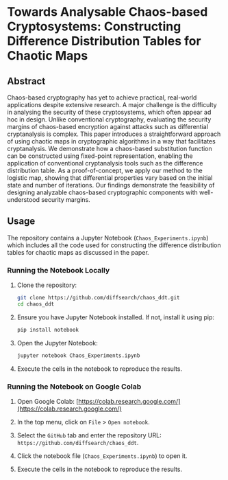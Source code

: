 # Towards Analysable Chaos-based Cryptosystems: Constructing Difference Distribution Tables for Chaotic Maps

<!--[![DOI](https://zenodo.org/badge/DOI/10.XXXX/zenodo.XXXXXX.svg)](https://doi.org/10.XXXX/zenodo.XXXXXX) 
[![License: MIT](https://img.shields.io/badge/License-MIT-yellow.svg)](https://opensource.org/licenses/MIT) -->

## Abstract

Chaos-based cryptography has yet to achieve practical, real-world applications despite extensive research. A major challenge is the difficulty in analysing the security of these cryptosystems, which often appear ad hoc in design. Unlike conventional cryptography, evaluating the security margins of chaos-based encryption against attacks such as differential cryptanalysis is complex. This paper introduces a straightforward approach of using chaotic maps in cryptographic algorithms in a way that facilitates cryptanalysis. We demonstrate how a chaos-based substitution function can be constructed using fixed-point representation, enabling the application of conventional cryptanalysis tools such as the difference distribution table. As a proof-of-concept, we apply our method to the logistic map, showing that differential properties vary based on the initial state and number of iterations. Our findings demonstrate the feasibility of designing analyzable chaos-based cryptographic components with well-understood security margins.

## Usage

The repository contains a Jupyter Notebook (`Chaos_Experiments.ipynb`) which includes all the code used for constructing the difference distribution tables for chaotic maps as discussed in the paper.

### Running the Notebook Locally

1. Clone the repository:
    ```bash
    git clone https://github.com/diffsearch/chaos_ddt.git
    cd chaos_ddt
    ```

2. Ensure you have Jupyter Notebook installed. If not, install it using pip:
    ```bash
    pip install notebook
    ```

3. Open the Jupyter Notebook:
    ```bash
    jupyter notebook Chaos_Experiments.ipynb
    ```

4. Execute the cells in the notebook to reproduce the results.

### Running the Notebook on Google Colab

1. Open Google Colab: [https://colab.research.google.com/](https://colab.research.google.com/)

2. In the top menu, click on `File` > `Open notebook`.

3. Select the `GitHub` tab and enter the repository URL: `https://github.com/diffsearch/chaos_ddt`.

4. Click the notebook file (`Chaos_Experiments.ipynb`) to open it.

5. Execute the cells in the notebook to reproduce the results.


